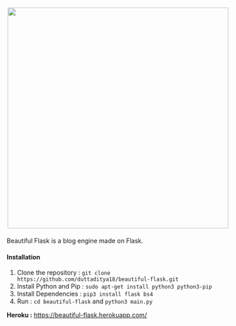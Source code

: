 <h1 align="center"><center><img src="https://i.imgur.com/QF17bG7.png" width="500px"></center></h1>

Beautiful Flask is a blog engine made on Flask. 

#### Installation
1. Clone the repository : `git clone https://github.com/duttaditya18/beautiful-flask.git`
2. Install Python and Pip : `sudo apt-get install python3 python3-pip`
3. Install Dependencies : `pip3 install flask bs4`
4. Run : `cd beautiful-flask` and `python3 main.py`

**Heroku :** https://beautiful-flask.herokuapp.com/

